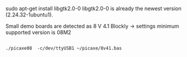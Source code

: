 sudo apt-get install libgtk2.0-0
libgtk2.0-0 is already the newest version (2.24.32-1ubuntu1).

Small demo boards are detected as 8 V 4.1
Blockly -> settings minimum supported version is 08M2

<code>
./picaxe08  -c/dev/ttyUSB1 ~/picaxe/8v41.bas
</code>


